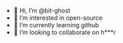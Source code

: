 - 👋 Hi, I’m @bit-ghost
- 👀 I’m interested in open-source
- 🌱 I’m currently learning github
- 💞️ I’m looking to collaborate on h***r


<!---
bit-ghost/bit-ghost is a ✨ special ✨ repository because its `README.md` (this file) appears on your GitHub profile.
You can click the Preview link to take a look at your changes.
--->
